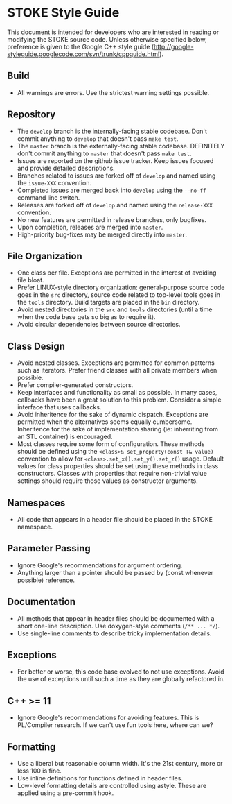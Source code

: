 STOKE Style Guide
=================

This document is intended for developers who are interested in reading or modifying the STOKE source code. Unless otherwise specified below, preference is given to the Google C++ style guide (http://google-styleguide.googlecode.com/svn/trunk/cppguide.html).

Build
-----

- All warnings are errors. Use the strictest warning settings possible.

Repository
----------

- The ```develop``` branch is the internally-facing stable codebase. Don't commit anything to ```develop``` that doesn't pass ```make test```.
- The ```master``` branch is the externally-facing stable codebase. DEFINITELY don't commit anything to ```master``` that doesn't pass ```make test```.
- Issues are reported on the github issue tracker. Keep issues focused and provide detailed descriptions.
- Branches related to issues are forked off of ```develop``` and named using the ```issue-XXX``` convention.
- Completed issues are merged back into ```develop``` using the ```--no-ff``` command line switch.
- Releases are forked off of ```develop``` and named using the ```release-XXX``` convention.
- No new features are permitted in release branches, only bugfixes.
- Upon completion, releases are merged into ```master```.
- High-priority bug-fixes may be merged directly into ```master```.

File Organization
-----------------

- One class per file. Exceptions are permitted in the interest of avoiding file bloat.
- Prefer LINUX-style directory organization: general-purpose source code goes in the ```src``` directory, source code related to top-level tools goes in the ```tools``` directory. Build targets are placed in the ```bin``` directory.
- Avoid nested directories in the ```src``` and ```tools``` directories (until a time when the code base gets so big as to require it).
- Avoid circular dependencies between source directories.

Class Design
------------

- Avoid nested classes. Exceptions are permitted for common patterns such as iterators. Prefer friend classes with all private members when possible.
- Prefer compiler-generated constructors.
- Keep interfaces and functionality as small as possible. In many cases, callbacks have been a great solution to this problem. Consider a simple interface that uses callbacks.
- Avoid inheritence for the sake of dynamic dispatch. Exceptions are permitted when the alternatives seems equally cumbersome. Inheritence for the sake of implementation sharing (ie: inherriting from an STL container) is encouraged.
- Most classes require some form of configuration. These methods should be defined using the ```<class>& set_property(const T& value)``` convention to allow for ```<class>.set_x().set_y().set_z()``` usage. Default values for class properties should be set using these methods in class constructors. Classes with properties that require non-trivial value settings should require those values as constructor arguments.

Namespaces
----------

- All code that appears in a header file should be placed in the STOKE namespace.

Parameter Passing
-----------------

- Ignore Google's recommendations for argument ordering.
- Anything larger than a pointer should be passed by (const whenever possible) reference.

Documentation
-------------

- All methods that appear in header files should be documented with a short one-line description. Use doxygen-style comments (```/** ... */```).
- Use single-line comments to describe tricky implementation details.

Exceptions
----------

- For better or worse, this code base evolved to not use exceptions. Avoid the use of exceptions until such a time as they are globally refactored in.

C++ >= 11
---------

- Ignore Google's recommendations for avoiding features. This is PL/Compiler research. If we can't use fun tools here, where can we?

Formatting
----------

- Use a liberal but reasonable column width. It's the 21st century, more or less 100 is fine.
- Use inline definitions for functions defined in header files.
- Low-level formatting details are controlled using astyle. These are applied using a pre-commit hook.
